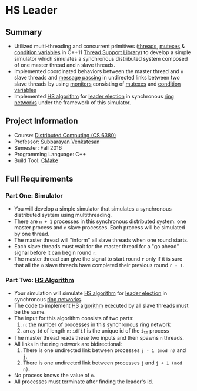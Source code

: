 # HS Leader

## Summary
  * Utilized multi-threading and concurrent primitives ([threads][th], [mutexes][mu] & [condition variables][cv] in C++11 [Thread Support Library][tsl]) to develop a simple simulator which simulates a synchronous distributed system composed of one master thread and `n` slave threads.
  * Implemented coordinated behaviors between the master thread and `n` slave threads and [message passing][mp] in undirected links between two slave threads by using [monitors][mo] consisting of [mutexes][mu] and [condition variables][cv]
  * Implemented [HS algorithm][hs] for [leader election][le] in synchronous [ring networks][rn] under the framework of this simulator.

## Project Information
  * Course: [Distributed Computing (CS 6380)][dc]
  * Professor: [Subbarayan Venkatesan][venky]
  * Semester: Fall 2016
  * Programming Language: C++
  * Build Tool: [CMake][cmake]

## Full Requirements

### Part One: Simulator
  * You will develop a simple simulator that simulates a synchronous distributed system using multithreading.
  * There are `n + 1` processes in this synchronous distributed system: one master process and `n` slave processes. Each process will be simulated by one thread.
  * The master thread will "inform" all slave threads when one round starts.
  * Each slave threads must wait for the master thread for a "go ahead" signal before it can begin round `r`.
  * The master thread can give the signal to start round `r` only if it is sure that all the `n` slave threads have completed their previous round `r - 1`.

### Part Two: [HS Algorithm][hs]
  * Your simulation will simulate [HS algorithm][hs] for [leader election][le] in synchronous [ring networks][rn].
  * The code to implement [HS algorithm][hs] executed by all slave threads must be the same.
  * The input for this algorithm consists of two parts:
    1. `n`: the number of processes in this synchronous ring network
    2. array `id` of length `n`: `id[i]` is the unique id of the <code>i<sub>th</sub></code> process
  * The master thread reads these two inputs and then spawns `n` threads.
  * All links in the ring network are bidirectional:
    1. There is one undirected link between processes `j - 1 (mod n)` and `j`.
    2. There is one undirected link between processes `j` and `j + 1 (mod n)`.
  * No process knows the value of `n`.
  * All processes must terminate after finding the leader's id.

[th]: http://en.cppreference.com/w/cpp/thread/thread
[mu]: http://en.cppreference.com/w/cpp/thread/mutex
[cv]: http://en.cppreference.com/w/cpp/thread/condition_variable
[tsl]: http://en.cppreference.com/w/cpp/thread
[mp]: https://en.wikipedia.org/wiki/Message_passing
[mo]: https://en.wikipedia.org/wiki/Monitor_(synchronization)
[hs]: https://en.wikipedia.org/wiki/HS_algorithm
[le]: https://en.wikipedia.org/wiki/Leader_election
[rn]: https://en.wikipedia.org/wiki/Ring_network
[dc]: https://catalog.utdallas.edu/2016/graduate/courses/cs6380
[venky]: http://cs.utdallas.edu/people/faculty/venkatesan-s/
[cmake]: https://cmake.org/

